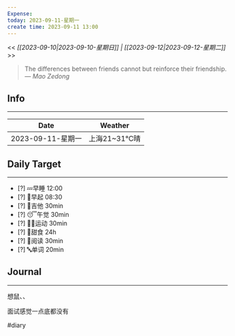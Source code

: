 ```yaml
---
Expense: 
today: 2023-09-11-星期一
create time: 2023-09-11 13:00
---
```


<< *[[2023-09-10|2023-09-10-星期日]] | [[2023-09-12|2023-09-12-星期二]]* >>


> The differences between friends cannot but reinforce their friendship.
> — <cite>Mao Zedong</cite>


## Info
***
| Date        | Weather      | 
| ----------- | ------------ |
| 2023-09-11-星期一 |  上海21~31℃晴 |


## Daily Target 
***
- [?] 💤早睡   12:00
- [?] 🌅早起    08:30
- [?] 🎵吉他    30min
- [?] 😴午觉    30min
- [?] 🏃‍♀️运动    30min  
- [?] 🚫甜食    24h
- [?] 📖阅读    30min 
- [?] 🔤单词    20min    


##  Journal
***

想鼠、、

面试感觉一点底都没有


#diary